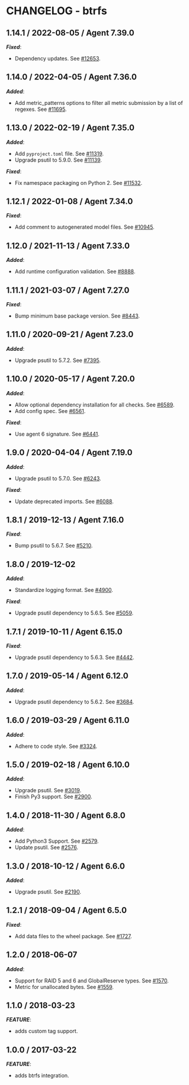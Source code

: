 # CHANGELOG - btrfs

## 1.14.1 / 2022-08-05 / Agent 7.39.0

***Fixed***: 

* Dependency updates. See [#12653](https://github.com/DataDog/integrations-core/pull/12653).


## 1.14.0 / 2022-04-05 / Agent 7.36.0

***Added***: 

* Add metric_patterns options to filter all metric submission by a list of regexes. See [#11695](https://github.com/DataDog/integrations-core/pull/11695).


## 1.13.0 / 2022-02-19 / Agent 7.35.0

***Added***: 

* Add `pyproject.toml` file. See [#11319](https://github.com/DataDog/integrations-core/pull/11319).
* Upgrade psutil to 5.9.0. See [#11139](https://github.com/DataDog/integrations-core/pull/11139).

***Fixed***: 

* Fix namespace packaging on Python 2. See [#11532](https://github.com/DataDog/integrations-core/pull/11532).


## 1.12.1 / 2022-01-08 / Agent 7.34.0

***Fixed***: 

* Add comment to autogenerated model files. See [#10945](https://github.com/DataDog/integrations-core/pull/10945).


## 1.12.0 / 2021-11-13 / Agent 7.33.0

***Added***: 

* Add runtime configuration validation. See [#8888](https://github.com/DataDog/integrations-core/pull/8888).


## 1.11.1 / 2021-03-07 / Agent 7.27.0

***Fixed***: 

* Bump minimum base package version. See [#8443](https://github.com/DataDog/integrations-core/pull/8443).


## 1.11.0 / 2020-09-21 / Agent 7.23.0

***Added***: 

* Upgrade psutil to 5.7.2. See [#7395](https://github.com/DataDog/integrations-core/pull/7395).


## 1.10.0 / 2020-05-17 / Agent 7.20.0

***Added***: 

* Allow optional dependency installation for all checks. See [#6589](https://github.com/DataDog/integrations-core/pull/6589).
* Add config spec. See [#6561](https://github.com/DataDog/integrations-core/pull/6561).

***Fixed***: 

* Use agent 6 signature. See [#6441](https://github.com/DataDog/integrations-core/pull/6441).


## 1.9.0 / 2020-04-04 / Agent 7.19.0

***Added***: 

* Upgrade psutil to 5.7.0. See [#6243](https://github.com/DataDog/integrations-core/pull/6243).

***Fixed***: 

* Update deprecated imports. See [#6088](https://github.com/DataDog/integrations-core/pull/6088).


## 1.8.1 / 2019-12-13 / Agent 7.16.0

***Fixed***: 

* Bump psutil to 5.6.7. See [#5210](https://github.com/DataDog/integrations-core/pull/5210).


## 1.8.0 / 2019-12-02

***Added***: 

* Standardize logging format. See [#4900](https://github.com/DataDog/integrations-core/pull/4900).

***Fixed***: 

* Upgrade psutil dependency to 5.6.5. See [#5059](https://github.com/DataDog/integrations-core/pull/5059).


## 1.7.1 / 2019-10-11 / Agent 6.15.0

***Fixed***: 

* Upgrade psutil dependency to 5.6.3. See [#4442](https://github.com/DataDog/integrations-core/pull/4442).


## 1.7.0 / 2019-05-14 / Agent 6.12.0

***Added***: 

* Upgrade psutil dependency to 5.6.2. See [#3684](https://github.com/DataDog/integrations-core/pull/3684).


## 1.6.0 / 2019-03-29 / Agent 6.11.0

***Added***: 

* Adhere to code style. See [#3324](https://github.com/DataDog/integrations-core/pull/3324).


## 1.5.0 / 2019-02-18 / Agent 6.10.0

***Added***: 

* Upgrade psutil. See [#3019](https://github.com/DataDog/integrations-core/pull/3019).
* Finish Py3 support. See [#2900](https://github.com/DataDog/integrations-core/pull/2900).


## 1.4.0 / 2018-11-30 / Agent 6.8.0

***Added***: 

* Add Python3 Support. See [#2579][1].
* Update psutil. See [#2576][2].


## 1.3.0 / 2018-10-12 / Agent 6.6.0

***Added***: 

* Upgrade psutil. See [#2190][3].


## 1.2.1 / 2018-09-04 / Agent 6.5.0

***Fixed***: 

* Add data files to the wheel package. See [#1727][4].


## 1.2.0 / 2018-06-07

***Added***: 

* Support for RAID 5 and 6 and GlobalReserve types. See [#1570][5].
* Metric for unallocated bytes. See [#1559][6].


## 1.1.0 / 2018-03-23

***FEATURE***: 

* adds custom tag support.


## 1.0.0 / 2017-03-22

***FEATURE***: 

* adds btrfs integration.

[1]: https://github.com/DataDog/integrations-core/pull/2579
[2]: https://github.com/DataDog/integrations-core/pull/2576
[3]: https://github.com/DataDog/integrations-core/pull/2190
[4]: https://github.com/DataDog/integrations-core/pull/1727
[5]: https://github.com/DataDog/integrations-core/pull/1570
[6]: https://github.com/DataDog/integrations-core/pull/1559
